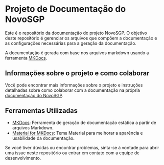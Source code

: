 # Projeto de Documentação do NovoSGP

Este é o repositório da documentação do projeto NovoSGP. 
O objetivo deste repositório é gerenciar os arquivos que compõem a documentação e as configurações necessárias para a 
geração da documentação.

A documentação é gerada com base nos arquivos markdown usando a ferramenta [MKDocs](https://www.mkdocs.org/).

## Informações sobre o projeto e como colaborar

Você pode encontrar mais informações sobre o projeto e instruções detalhadas sobre como colaborar com a documentação 
na própria 
[documentação do NovoSGP](https://novosgp.sme.prefeitura.sp.gov.br/docs/). 


## Ferramentas Utilizadas

- [MKDocs](https://www.mkdocs.org/): Ferramenta de geração de documentação estática a partir de arquivos Markdown.
- [Material for MKDocs](https://squidfunk.github.io/mkdocs-material/): Tema Material para melhorar a aparência e usabilidade da documentação.

Se você tiver dúvidas ou encontrar problemas, sinta-se à vontade para abrir uma issue neste repositório ou entrar em contato com a equipe de desenvolvimento.
